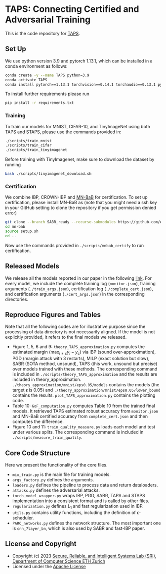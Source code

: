 # TAPS: Connecting Certified and Adversarial Training

This is the code repository for [TAPS](https://arxiv.org/abs/2305.04574).

## Set Up

We use python version 3.9 and pytorch 1.13.1, which can be installed in a conda environment as follows:
```bash
conda create -y --name TAPS python=3.9
conda activate TAPS
conda install pytorch==1.13.1 torchvision==0.14.1 torchaudio==0.13.1 pytorch-cuda=11.7 -c pytorch -c nvidia
```

 To install further requirements please run 
```bash
pip install -r requirements.txt
```

### Training

To train our models for MNIST, CIFAR-10, and TinyImageNet using both TAPS and STAPS, please use the commands provided in:
```bash
./scripts/train_mnist
./scripts/train_cifar
./scripts/train_tinyimagenet
```

Before training with TinyImagenet, make sure to download the dataset by running
```bash
bash ./scripts/tinyimagenet_download.sh
```

### Certification

We combine IBP, CROWN-IBP and [MN-BaB](https://github.com/eth-sri/mn-bab) for certification. 
To set up certification, please install MN-BaB as (note that you might need a ssh key in your GitHub setting to clone the repository if you get permission denied error)
```bash
git clone --branch SABR_ready --recurse-submodules https://github.com/eth-sri/mn-bab
cd mn-bab
source setup.sh
cd ..
```
Now use the commands provided in ```./scripts/mnbab_certify``` to run certification.

## Released Models

We release all the models reported in our paper in the following [link](https://mega.nz/file/TBIBHB4R#iKOm_JukfJGauQCTdrrneIQ3xhoYvQkAuSPy87899Pw).
For every model, we include the complete training log (```monitor.json```), training arguments (```./train_args.json```), certification log (```./complete_cert.json```), and certification arguments (```./cert_args.json```) in the corresponding directories.


## Reproduce Figures and Tables

Note that all the following codes are for illustrative purpose since the processing of data directory is not necessarily aligned. If the model is not explicitly provided, it refers to the final models we released.

- Figure 1, 5, 6 and 9: ```theory_TAPS_approximation.py``` computes the estimated margin ($\max_{i \ne c} y_i - y_c$) via IBP (sound over-approximation), PGD (margin attack with 3 restarts), MILP (exact solution but slow), SABR (SOTA method, unsound), TAPS (this work, unsound but precise) over models trained with these methods. The corresponding command is included in ```./scripts/theory_TAPS_approximation``` and the results are included in theory_approximation. ```./theory_approximation/mnist/eps0.05/models``` contains the models (the target $\epsilon$ is 0.05) and ```./theory_approximation/mnist/eps0.05/lower_bound``` contains the results. ```plot_TAPS_approximation.py``` contains the plotting code.
- Table 10: ```GoF_computation.py``` computes Table 10 from the trained final models. It retrieved TAPS estimated robust accuracy from ```monitor.json``` and MN-BaB certified accuracy from ```complete_cert.json``` and then computes the difference.
- Figure 10 and 11: ```train_quality_measure.py``` loads each model and test under various splits. The corresponding command is included in ```./scripts/measure_train_quality```.

## Core Code Structure

Here we present the functionality of the core files.
- ```mix_train.py``` is the main file for training models.
- ```args_factory.py``` defines the arguments.
- ```loaders.py``` defines the pipeline to process data and return dataloaders.
- ```attacks.py``` defines the adversarial attacks.
- ```torch_model_wrapper.py``` wraps IBP, PGD, SABR, TAPS and STAPS implementation into a consistent format and is called by other files.
- ```regularization.py``` defines $L_1$ and fast regularization used in IBP.
- ```utils.py``` contains utility functions, including the definition of $\epsilon$-scheduler.
- ```PARC_networks.py``` defines the network structure. The most important one is ```cnn_7layer_bn```, which is also used by SABR and fast-IBP paper.


License and Copyright
---------------------

* Copyright (c) 2023 [Secure, Reliable, and Intelligent Systems Lab (SRI), Department of Computer Science ETH Zurich](https://www.sri.inf.ethz.ch/)
* Licensed under the [Apache License](https://www.apache.org/licenses/LICENSE-2.0)